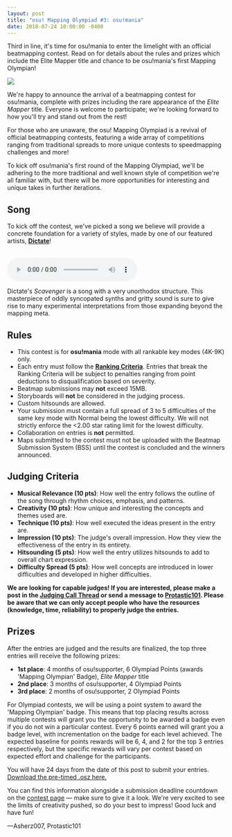 ```yaml
---
layout: post
title: "osu! Mapping Olympiad #3: osu!mania"
date: 2018-07-24 10:00:00 -0400
---
```


Third in line, it's time for osu!mania to enter the limelight with an official beatmapping contest. Read on for details about the rules and prizes which include the Elite Mapper title and chance to be osu!mania's first Mapping Olympian!

[![](https://osu.ppy.sh/help/wiki/shared/news/banners/osu_mapping_olympiad.jpg)](https://osu.ppy.sh/community/contests/67)

We're happy to announce the arrival of a beatmapping contest for osu!mania, complete with prizes including the rare appearance of the *Elite Mapper* title. Everyone is welcome to participate; we're looking forward to how you'll try and stand out from the rest!

For those who are unaware, the osu! Mapping Olympiad is a revival of official beatmapping contests, featuring a wide array of competitions ranging from traditional spreads to more unique contests to speedmapping challenges and more!

To kick off osu!mania's first round of the Mapping Olympiad, we'll be adhering to the more traditional and well known style of competition we're all familiar with, but there will be more opportunities for interesting and unique takes in further iterations.

## Song
To kick off the contest, we've picked a song we believe will provide a concrete foundation for a variety of styles, made by one of our featured artists, [**Dictate**](https://osu.ppy.sh/beatmaps/artists/21)!

<br>
<audio controls>
    <source src="https://assets.ppy.sh/artists/21/previews/420.mp3" type="audio/mpeg">
</audio>

Dictate's *Scavenger* is a song with a very unorthodox structure. This masterpiece of oddly syncopated synths and gritty sound is sure to give rise to many experimental interpretations from those expanding beyond the mapping meta.

## Rules
- This contest is for **osu!mania** mode with all rankable key modes (4K-9K) only.
- Each entry must follow the **[Ranking Criteria](https://osu.ppy.sh/help/wiki/Ranking_Criteria)**. Entries that break the Ranking Criteria will be subject to penalties ranging from point deductions to disqualification based on severity.
- Beatmap submissions may **not** exceed 15MB.
- Storyboards will **not** be considered in the judging process.
- Custom hitsounds are allowed.
- Your submission must contain a full spread of 3 to 5 difficulties of the same key mode with Normal being the lowest difficulty. We will not strictly enforce the <2.00 star rating limit for the lowest difficulty.
- Collaboration on entries is **not** permitted.
- Maps submitted to the contest must not be uploaded with the Beatmap Submission System (BSS) until the contest is concluded and the winners announced.

## Judging Criteria
- **Musical Relevance (10 pts)**: How well the entry follows the outline of the song through rhythm choices, emphasis, and patterns.
- **Creativity (10 pts)**: How unique and interesting the concepts and themes used are.
- **Technique (10 pts)**: How well executed the ideas present in the entry are.
- **Impression (10 pts)**: The judge's overall impression. How they view the effectiveness of the entry in its entirety.
- **Hitsounding (5 pts)**: How well the entry utilizes hitsounds to add to overall chart expression.
- **Difficulty Spread (5 pts)**: How well concepts are introduced in lower difficulties and developed in higher difficulties.

**We are looking for capable judges! If you are interested, please make a post in the [Judging Call Thread](https://osu.ppy.sh/community/forums/posts/6737869) or send a message to [Protastic101](https://osu.ppy.sh/home/messages/users/6712747). Please be aware that we can only accept people who have the resources (knowledge, time, reliability) to properly judge the entries.**
 
## Prizes
After the entries are judged and the results are finalized, the top three entries will receive the following prizes:
- **1st place**: 4 months of osu!supporter, 6 Olympiad Points (awards 'Mapping Olympian' Badge), *Elite Mapper* title
- **2nd place**: 3 months of osu!supporter, 4 Olympiad Points
- **3rd place**: 2 months of osu!supporter, 2 Olympiad Points

For Olympiad contests, we will be using a point system to award the 'Mapping Olympian' badge. This means that top placing results across multiple contests will grant you the opportunity to be awarded a badge even if you do not win a particular contest. Every 6 points earned will grant you a badge level, with incrementation on the badge for each level achieved. The expected baseline for points rewards will be 6, 4, and 2 for the top 3 entries respectively, but the specific rewards will vary per contest based on expected effort and challenge for the participants.

You will have 24 days from the date of this post to submit your entries. [Download the pre-timed .osz here.](https://assets.ppy.sh/artists/21/osz/Dictate%20-%20Scavenger.osz)
 
You can find this information alongside a submission deadline countdown on the [contest page](https://osu.ppy.sh/community/contests/67) — make sure to give it a look. We're very excited to see the limits of creativity pushed, so do your best to impress! Good luck and have fun!
 
—Asherz007, Protastic101
